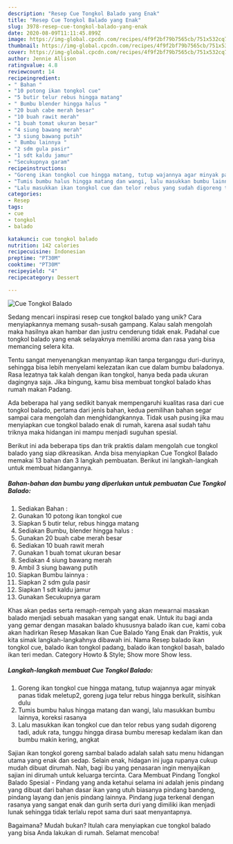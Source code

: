 ```yaml
---
description: "Resep Cue Tongkol Balado yang Enak"
title: "Resep Cue Tongkol Balado yang Enak"
slug: 3978-resep-cue-tongkol-balado-yang-enak
date: 2020-08-09T11:11:45.899Z
image: https://img-global.cpcdn.com/recipes/4f9f2bf79b7565cb/751x532cq70/cue-tongkol-balado-foto-resep-utama.jpg
thumbnail: https://img-global.cpcdn.com/recipes/4f9f2bf79b7565cb/751x532cq70/cue-tongkol-balado-foto-resep-utama.jpg
cover: https://img-global.cpcdn.com/recipes/4f9f2bf79b7565cb/751x532cq70/cue-tongkol-balado-foto-resep-utama.jpg
author: Jennie Allison
ratingvalue: 4.8
reviewcount: 14
recipeingredient:
- " Bahan "
- "10 potong ikan tongkol cue"
- "5 butir telur rebus hingga matang"
- " Bumbu blender hingga halus "
- "20 buah cabe merah besar"
- "10 buah rawit merah"
- "1 buah tomat ukuran besar"
- "4 siung bawang merah"
- "3 siung bawang putih"
- " Bumbu lainnya "
- "2 sdm gula pasir"
- "1 sdt kaldu jamur"
- "Secukupnya garam"
recipeinstructions:
- "Goreng ikan tongkol cue hingga matang, tutup wajannya agar minyak panas tidak meletup2, goreng juga telur rebus hingga berkulit, sisihkan dulu"
- "Tumis bumbu halus hingga matang dan wangi, lalu masukkan bumbu lainnya, koreksi rasanya"
- "Lalu masukkan ikan tongkol cue dan telor rebus yang sudah digoreng tadi, aduk rata, tunggu hingga dirasa bumbu meresap kedalam ikan dan bumbu makin kering, angkat"
categories:
- Resep
tags:
- cue
- tongkol
- balado

katakunci: cue tongkol balado 
nutrition: 142 calories
recipecuisine: Indonesian
preptime: "PT30M"
cooktime: "PT30M"
recipeyield: "4"
recipecategory: Dessert

---
```



![Cue Tongkol Balado](https://img-global.cpcdn.com/recipes/4f9f2bf79b7565cb/751x532cq70/cue-tongkol-balado-foto-resep-utama.jpg)

Sedang mencari inspirasi resep cue tongkol balado yang unik? Cara menyiapkannya memang susah-susah gampang. Kalau salah mengolah maka hasilnya akan hambar dan justru cenderung tidak enak. Padahal cue tongkol balado yang enak selayaknya memiliki aroma dan rasa yang bisa memancing selera kita.

Tentu sangat menyenangkan menyantap ikan tanpa terganggu duri-durinya, sehingga bisa lebih menyelami kelezatan ikan cue dalam bumbu baladonya. Rasa lezatnya tak kalah dengan ikan tongkol, hanya beda pada ukuran dagingnya saja. Jika bingung, kamu bisa membuat tongkol balado khas rumah makan Padang.

Ada beberapa hal yang sedikit banyak mempengaruhi kualitas rasa dari cue tongkol balado, pertama dari jenis bahan, kedua pemilihan bahan segar sampai cara mengolah dan menghidangkannya. Tidak usah pusing jika mau menyiapkan cue tongkol balado enak di rumah, karena asal sudah tahu triknya maka hidangan ini mampu menjadi suguhan spesial.


Berikut ini ada beberapa tips dan trik praktis dalam mengolah cue tongkol balado yang siap dikreasikan. Anda bisa menyiapkan Cue Tongkol Balado memakai 13 bahan dan 3 langkah pembuatan. Berikut ini langkah-langkah untuk membuat hidangannya.

<!--inarticleads1-->

##### Bahan-bahan dan bumbu yang diperlukan untuk pembuatan Cue Tongkol Balado:

1. Sediakan  Bahan :
1. Gunakan 10 potong ikan tongkol cue
1. Siapkan 5 butir telur, rebus hingga matang
1. Sediakan  Bumbu, blender hingga halus :
1. Gunakan 20 buah cabe merah besar
1. Sediakan 10 buah rawit merah
1. Gunakan 1 buah tomat ukuran besar
1. Sediakan 4 siung bawang merah
1. Ambil 3 siung bawang putih
1. Siapkan  Bumbu lainnya :
1. Siapkan 2 sdm gula pasir
1. Siapkan 1 sdt kaldu jamur
1. Gunakan Secukupnya garam


Khas akan pedas serta remaph-rempah yang akan mewarnai masakan balado menjadi sebuah masakan yang sangat enak. Untuk itu bagi anda yang gemar dengan masakan balado khususnya balado ikan cue, kami coba akan hadirkan Resep Masakan Ikan Cue Balado Yang Enak dan Praktis, yuk kita simak langkah-langkahnya dibawah ini. Nama Resep balado ikan tongkol cue, balado ikan tongkol padang, balado ikan tongkol basah, balado ikan teri medan. Category Howto &amp; Style; Show more Show less. 

<!--inarticleads2-->

##### Langkah-langkah membuat Cue Tongkol Balado:

1. Goreng ikan tongkol cue hingga matang, tutup wajannya agar minyak panas tidak meletup2, goreng juga telur rebus hingga berkulit, sisihkan dulu
1. Tumis bumbu halus hingga matang dan wangi, lalu masukkan bumbu lainnya, koreksi rasanya
1. Lalu masukkan ikan tongkol cue dan telor rebus yang sudah digoreng tadi, aduk rata, tunggu hingga dirasa bumbu meresap kedalam ikan dan bumbu makin kering, angkat


Sajian ikan tongkol goreng sambal balado adalah salah satu menu hidangan utama yang enak dan sedap. Selain enak, hidagan ini juga rupanya cukup mudah dibuat dirumah. Nah, bagi ibu yang penasaran ingin menyajikan sajian ini dirumah untuk keluarga tercinta. Cara Membuat Pindang Tongkol Balado Spesial - Pindang yang anda ketahui selama ini adalah jenis pindang yang dibuat dari bahan dasar ikan yang utuh biasanya pindang bandeng, pindang layang dan jenis pindang lainnya. Pindang juga terkenal dengan rasanya yang sangat enak dan gurih serta duri yang dimiliki ikan menjadi lunak sehingga tidak terlalu repot sama duri saat menyantapnya. 

Bagaimana? Mudah bukan? Itulah cara menyiapkan cue tongkol balado yang bisa Anda lakukan di rumah. Selamat mencoba!
